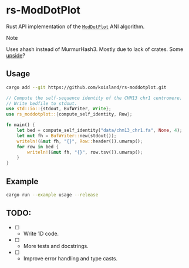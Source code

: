 # rs-ModDotPlot
Rust API implementation of the [`ModDotPlot`](https://github.com/marbl/ModDotPlot) ANI algorithm.

> [!NOTE]
> Uses ahash instead of MurmurHash3. Mostly due to lack of crates. Some [upside](https://github.com/tkaitchuck/aHash/blob/master/compare/readme.md#comparison-with-other-hashers)? 

## Usage
```bash
cargo add --git https://github.com/koisland/rs-moddotplot.git
```

```rust
// Compute the self-sequence identity of the CHM13 chr1 centromere.
// Write bedfile to stdout.
use std::io::{stdout, BufWriter, Write};
use rs_moddotplot::{compute_self_identity, Row};

fn main() {
    let bed = compute_self_identity("data/chm13_chr1.fa", None, 4);
    let mut fh = BufWriter::new(stdout());
    writeln!(&mut fh, "{}", Row::header()).unwrap();
    for row in bed {
        writeln!(&mut fh, "{}", row.tsv()).unwrap();
    }
}
```

## Example
```bash
cargo run --example usage --release
```

## TODO:
* [ ] - Write 1D code.
* [ ] - More tests and docstrings.
* [ ] - Improve error handling and type casts.
